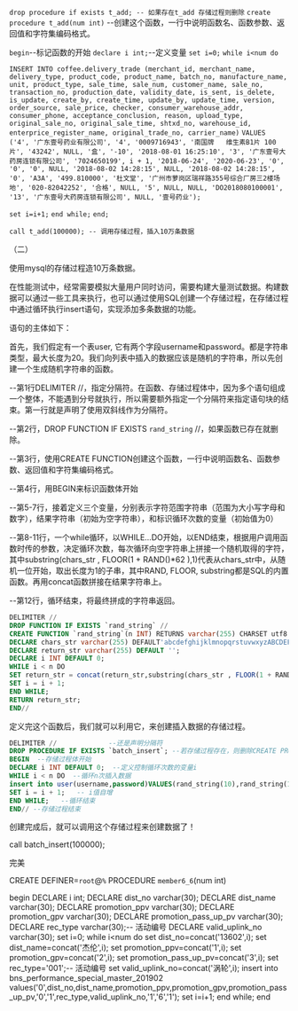 `drop procedure if exists t_add; -- 如果存在t_add 存储过程则删除`
`create procedure t_add(num int)` --创建这个函数，一行中说明函数名、函数参数、返回值和字符集编码格式。

`begin`--标记函数的开始
`declare i int;`--定义变量
`set i=0;`
`while i<num do`

`INSERT INTO coffee.delivery_trade (merchant_id, merchant_name, delivery_type, product_code, product_name, batch_no, manufacture_name, unit, product_type, sale_time, sale_num, customer_name, sale_no, transaction_no, production_date, validity_date, is_sent, is_delete, is_update, create_by, create_time, update_by, update_time, version, order_source, sale_price, checker, consumer_warehouse_addr, consumer_phone, acceptance_conclusion, reason, upload_type, original_sale_no, original_sale_time, shtxd_no, warehouse_id, enterprice_register_name, original_trade_no, carrier_name)`
`VALUES ('4', '广东壹号药业有限公司', '4', '0009716943', '南国牌   维生素B1片 100片', '43242', NULL, '盒', '-10', '2018-08-01 16:25:10', '3', '广东壹号大药房连锁有限公司', '7024650199', i + 1, '2018-06-24', '2020-06-23', '0', '0', '0', NULL, '2018-08-02 14:28:15', NULL, '2018-08-02 14:28:15', '0', 'A3A', '499.810000', '杜文堂', '广州市萝岗区瑞祥路355号综合厂房三2楼场地', '020-82042252', '合格', NULL, '5', NULL, NULL, 'DO2018080100001', '13', '广东壹号大药房连锁有限公司', NULL, '壹号药业');`

`set i=i+1;`
`end while;`
`end;`

`call t_add(100000); -- 调用存储过程，插入10万条数据`





（二）

使用mysql的存储过程造10万条数据。

在性能测试中，经常需要模拟大量用户同时访问，需要构建大量测试数据。构建数据可以通过一些工具来执行，也可以通过使用SQL创建一个存储过程，在存储过程中通过循环执行insert语句，实现添加多条数据的功能。

语句的主体如下： 

首先，我们假定有一个表user, 它有两个字段username和password。都是字符串类型，最大长度为20。我们向列表中插入的数据应该是随机的字符串，所以先创建一个生成随机字符串的函数。

--第1行DELIMITER //，指定分隔符。在函数、存储过程体中，因为多个语句组成一个整体，不能遇到分号就执行，所以需要额外指定一个分隔符来指定语句块的结束。第一行就是声明了使用双斜线作为分隔符。

--第2行，DROP FUNCTION IF EXISTS `rand_string` //，如果函数已存在就删除。

--第3行，使用CREATE FUNCTION创建这个函数，一行中说明函数名、函数参数、返回值和字符集编码格式。

--第4行，用BEGIN来标识函数体开始

--第5-7行，接着定义三个变量，分别表示字符范围字符串（范围为大小写字母和数字），结果字符串（初始为空字符串），和标识循环次数的变量（初始值为0）

--第8-11行，一个while循环，以WHILE…DO开始，以END结束，根据用户调用函数时传的参数，决定循环次数，每次循环向空字符串上拼接一个随机取得的字符，其中substring(chars_str , FLOOR(1 + RAND()*62 ),1)代表从chars_str中，从随机一位开始，取出长度为1的子串，其中RAND, FLOOR, substring都是SQL的内置函数。再用concat函数拼接在结果字符串上。

--第12行，循环结束，将最终拼成的字符串返回。

```sql
DELIMITER //    
DROP FUNCTION IF EXISTS `rand_string` // 
CREATE FUNCTION `rand_string`(n INT) RETURNS varchar(255) CHARSET utf8 BEGIN   
DECLARE chars_str varchar(255) DEFAULT'abcdefghijklmnopqrstuvwxyzABCDEFGHIJKLMNOPQRSTUVWXYZ0123456789';   
DECLARE return_str varchar(255) DEFAULT '';     
DECLARE i INT DEFAULT 0;     
WHILE i < n DO         
SET return_str = concat(return_str,substring(chars_str , FLOOR(1 + RAND()*62 ),1));       
SET i = i + 1;    
END WHILE;    
RETURN return_str; 
END//
```

定义完这个函数后，我们就可以利用它，来创建插入数据的存储过程。 

```sql
DELIMITER //             --还是声明分隔符
DROP PROCEDURE IF EXISTS `batch_insert`; --若存储过程存在，则删除CREATE PROCEDURE `batch_insert`(in n INT) --创建存储过程，参数为插入数据条数n    
BEGIN  --存储过程体开始    
DECLARE i INT DEFAULT 0;  --定义控制循环次数的变量i    
WHILE i < n DO  --循环n次插入数据        
insert into user(username,password)VALUES(rand_string(10),rand_string(10)) ;         
SET i = i + 1;   -- i值自增    
END WHILE;   --循环结束
END// --存储过程结束
```

 创建完成后，就可以调用这个存储过程来创建数据了！

call batch_insert(100000); 





完美

CREATE DEFINER=`root`@`%` PROCEDURE `member6_6`(num int)

begin
DECLARE i int;
DECLARE dist_no varchar(30);
DECLARE dist_name varchar(30);
DECLARE promotion_ppv varchar(30);
DECLARE promotion_gpv varchar(30);
DECLARE promotion_pass_up_pv varchar(30);
DECLARE rec_type varchar(30);-- 活动编号
DECLARE valid_uplink_no varchar(30);
set i=0;
while i<num do
set dist_no=concat('13602',i);
set dist_name=concat('杰伦',i);
set promotion_ppv=concat('1',i);
set promotion_gpv=concat('2',i);
set promotion_pass_up_pv=concat('3',i);
set rec_type='001';-- 活动编号
set valid_uplink_no=concat('涡轮',i);
insert into bns_performance_special_master_201902 values('0',dist_no,dist_name,promotion_ppv,promotion_gpv,promotion_pass_up_pv,'0','1',rec_type,valid_uplink_no,'1','6','1');
set i=i+1;
end while;
end